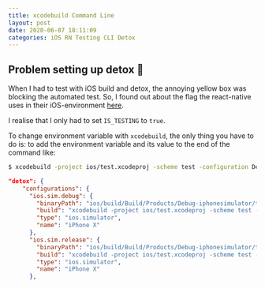 ```yaml
---
title: xcodebuild Command Line
layout: post
date: 2020-06-07 18:11:09
categories: iOS RN Testing CLI Detox
---
```


## Problem setting up detox 🤭

When I had to test with iOS build and detox, the annoying yellow box was blocking the automated test.
So, I found out about the flag the react-native uses in their iOS-environment [here](https://github.com/facebook/react-native/blob/cf77067f0c4eda30f814aafa45ddf962eadcfbdb/React/Base/RCTUtils.m#L467-L476).

I realise that I only had to set `IS_TESTING` to `true`.

To change environment variable with `xcodebuild`, the only thing you have to do is: to add the environment variable and its value to the end of the command
like:
```bash
$ xcodebuild -project ios/test.xcodeproj -scheme test -configuration Debug IS_TESTING=1
```



```json
"detox": {
    "configurations": {
      "ios.sim.debug": {
        "binaryPath": "ios/build/Build/Products/Debug-iphonesimulator/test.app",
        "build": "xcodebuild -project ios/test.xcodeproj -scheme test -configuration Debug -sdk iphonesimulator -derivedDataPath ios/build IS_TESTING=1",
        "type": "ios.simulator",
        "name": "iPhone X"
      },
      "ios.sim.release": {
        "binaryPath": "ios/build/Build/Products/Debug-iphonesimulator/test.app",
        "build": "xcodebuild -project ios/test.xcodeproj -scheme test -configuration Release -sdk iphonesimulator -derivedDataPath ios/build IS_TESTING=1",
        "type": "ios.simulator",
        "name": "iPhone X"
      },
```
